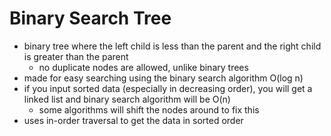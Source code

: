 # Binary Search Tree

-   binary tree where the left child is less than the parent and the right child is greater than the parent
    -   no duplicate nodes are allowed, unlike binary trees
-   made for easy searching using the binary search algorithm O(log n)
-   if you input sorted data (especially in decreasing order), you will get a linked list and binary search algorithm will be O(n)
    -   some algorithms will shift the nodes around to fix this
-   uses in-order traversal to get the data in sorted order
